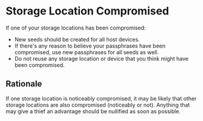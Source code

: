 # Storage Location Compromised

If one of your storage locations has been compromised:

* New seeds should be created for all host devices.
* If there's any reason to believe your passphrases have been compromised, use new passphrases for all seeds as well. 
* Do not reuse any storage location or device that you think might have been compromised.

## Rationale

If one storage location is noticeably compromised, it may be likely that other storage locations are also compromised (noticeably or not). Anything that may give a thief an advantage should be nullified as soon as possible.